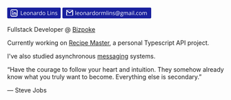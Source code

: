 [<img src="https://github.com/leonardormlins/leonardormlins/blob/main/Linkedin.png" alt="drawing" height="25"/>](https://www.linkedin.com/in/leonardormlins/)
[<img src="https://github.com/leonardormlins/leonardormlins/blob/main/Email.png" alt="drawing" height="25"/>](mailto:leonardormlins@gmail.com)

Fullstack Developer @ [Bizpoke](http://bizpoke.com.br/)

Currently working on [Recipe Master](https://github.com/leonardormlins/recipemaster-api), a personal Typescript API project.

I've also studied asynchronous [messaging](https://github.com/leonardormlins/rabbitmq-lab) systems.

“Have the courage to follow your heart and intuition. They somehow already know what you truly want to become. Everything else is secondary.”

― Steve Jobs
